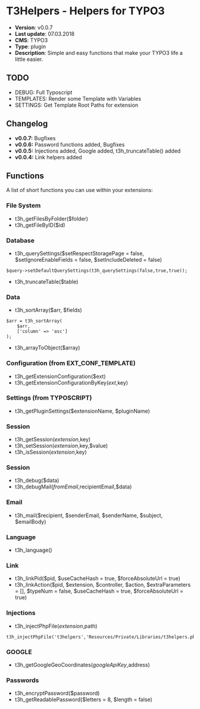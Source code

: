 # T3Helpers - Helpers for TYPO3

* **Version**: v0.0.7
* **Last update**: 07.03.2018
* **CMS**: TYPO3
* **Type**: plugin
* **Description**: Simple and easy functions that make your TYPO3 life a little easier.

## TODO

* DEBUG: Full Typoscript
* TEMPLATES: Render some Template with Variables
* SETTINGS: Get Template Root Paths for extension

## Changelog

* **v0.0.7:**  Bugfixes
* **v0.0.6:**  Password functions added, Bugfixes
* **v0.0.5:**  Injections added, Google added, t3h_truncateTable() added
* **v0.0.4:**  Link helpers added

## Functions

A list of short functions you can use within your extensions:

### File System

* t3h_getFilesByFolder($folder)
* t3h_getFileByID($id)

### Database

* t3h_querySettings($setRespectStoragePage = false, $setIgnoreEnableFields = false, $setIncludeDeleted = false)

```
$query->setDefaultQuerySettings(t3h_querySettings(false,true,true));
```
* t3h_truncateTable($table)

### Data

* t3h_sortArray($arr, $fields)

```
$arr = t3h_sortArray(
    $arr,
    ['column' => 'asc']
);
```

* t3h_arrayToObject($array)

### Configuration (from EXT_CONF_TEMPLATE)

* t3h_getExtensionConfiguration($ext)
* t3h_getExtensionConfigurationByKey($ext,$key)

### Settings (from TYPOSCRIPT)

* t3h_getPluginSettings($extensionName, $pluginName)

### Session

* t3h_getSession($extension,$key)
* t3h_setSession($extension,$key,$value)
* t3h_isSession($extension,$key)

### Session

* t3h_debug($data)
* t3h_debugMail($fromEmail,$recipientEmail,$data)

### Email

* t3h_mail($recipient, $senderEmail, $senderName, $subject, $emailBody)

### Language

* t3h_language()

### Link

* t3h_linkPid($pid, $useCacheHash = true, $forceAbsoluteUrl = true)
* t3h_linkAction($pid, $extension, $controller, $action, $extraParameters = [], $typeNum = false, $useCacheHash = true, $forceAbsoluteUrl = true)

### Injections

* t3h_injectPhpFile($extension,$path)

```
t3h_injectPhpFile('t3helpers','Resources/Private/Libraries/t3helpers.php');
```

### GOOGLE

* t3h_getGoogleGeoCoordinates($googleApiKey,$address)

### Passwords

* t3h_encryptPassword($password)
* t3h_getReadablePassword($letters = 8, $length = false)
